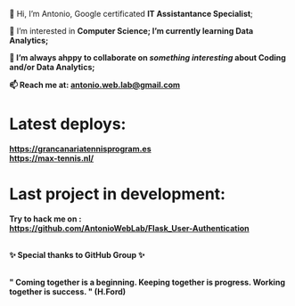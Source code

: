 👋 Hi, I’m Antonio, Google certificated <b>IT Assistantance Specialist</b>;

👀 I’m interested in <b>Computer Science<b>; I’m currently learning <b>Data Analytics</b>;

💞️ I’m always ahppy to collaborate on <i>something interesting</i> about <b>Coding and/or Data Analytics</b>;

📫 Reach me at: antonio.web.lab@gmail.com

# Latest deploys:
https://grancanariatennisprogram.es
<br>
https://max-tennis.nl/

# Last project in development:
Try to hack me on :
<br>
https://github.com/AntonioWebLab/Flask_User-Authentication
<br/>
<br/>

<b>✨ Special thanks to GitHub Group ✨</b>
<br/>
<br/>

" Coming together is a beginning. Keeping together is progress. 
  Working together is success. " 
                                                       (H.Ford)
